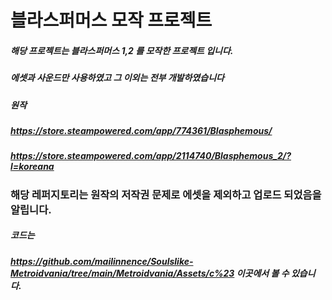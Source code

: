 # 블라스퍼머스 모작 프로젝트


##### 해당 프로젝트는 블라스퍼머스 1,2 를 모작한 프로젝트 입니다.
##### 에셋과 사운드만 사용하였고 그 이외는 전부 개발하였습니다 

##### 원작 
##### https://store.steampowered.com/app/774361/Blasphemous/
##### https://store.steampowered.com/app/2114740/Blasphemous_2/?l=koreana

### 해당 레퍼지토리는 원작의 저작권 문제로 에셋을 제외하고 업로드 되었음을 알립니다.
##### 코드는 
##### https://github.com/mailinnence/Soulslike-Metroidvania/tree/main/Metroidvania/Assets/c%23 이곳에서 볼 수 있습니다.






